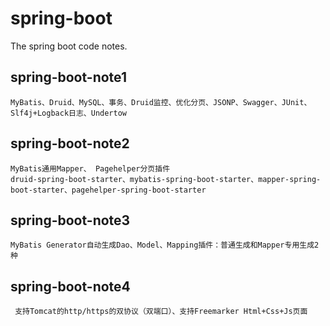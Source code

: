 # spring-boot
The spring boot code notes.

## spring-boot-note1
```
MyBatis、Druid、MySQL、事务、Druid监控、优化分页、JSONP、Swagger、JUnit、Slf4j+Logback日志、Undertow
```
## spring-boot-note2
```
MyBatis通用Mapper、 Pagehelper分页插件
druid-spring-boot-starter、mybatis-spring-boot-starter、mapper-spring-boot-starter、pagehelper-spring-boot-starter
```
## spring-boot-note3
```
MyBatis Generator自动生成Dao、Model、Mapping插件：普通生成和Mapper专用生成2种
```
## spring-boot-note4
```
 支持Tomcat的http/https的双协议（双端口）、支持Freemarker Html+Css+Js页面
```
